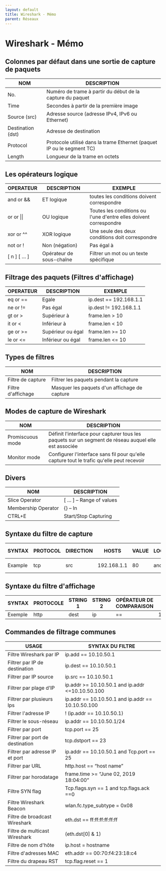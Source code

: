 ```yaml
---
layout: default
title: Wireshark - Mémo
parent: Réseaux
---
```


# Wireshark - Mémo

## Colonnes par défaut dans une sortie de capture de paquets

| NOM               | DESCRIPTION                                                           |
| ----------------- | --------------------------------------------------------------------- |
| No.               | Numéro de trame à partir du début de la capture du paquet             |
| Time              | Secondes à partir de la première image                                |
| Source (src)      | Adresse source (adresse IPv4, IPv6 ou Ethernet)                       |
| Destination (dst) | Adresse de destination                                                |
| Protocol          | Protocole utilisé dans la trame Ethernet (paquet IP ou le segment TC) |
| Length            | Longueur de la trame en octets                                        |

## Les opérateurs logique

| OPERATEUR   | DESCRIPTION              | EXEMPLE                                                           |
| ----------- | ------------------------ | ----------------------------------------------------------------- |
| and or &&   | ET logique               | toutes les conditions doivent correspondre                        |
| or or \|\|  | OU logique               | Toutes les conditions ou l'une d'entre elles doivent correspondre |
| xor or ^^   | XOR logique              | Une seule des deux conditions doit correspondre                   |
| not or !    | Non (négation)           | Pas égal à                                                        |
| [ n ] [ … ] | Opérateur de sous-chaîne | Filtrer un mot ou un texte spécifique                             |

## Filtrage des paquets (Filtres d'affichage)

| OPERATEUR | DESCRIPTION       | EXEMPLE                |
| --------- | ----------------- | ---------------------- |
| eq or ==  | Egale             | ip.dest == 192.168.1.1 |
| ne or !=  | Pas égal          | ip.dest != 192.168.1.1 |
| gt or >   | Supérieur à       | frame.len > 10         |
| it or <   | Inférieur à       | frame.len < 10         |
| ge or >=  | Supérieur ou égal | frame.len >= 10        |
| le or <=  | Inférieur ou égal | frame.len <= 10        |

## Types de filtres

| NOM                | DESCRIPTION                                   |
| ------------------ | --------------------------------------------- |
| Filtre de capture  | Filtrer les paquets pendant la capture        |
| Filtre d'affichage | Masquer les paquets d'un affichage de capture |

## Modes de capture de Wireshark

| NOM              | DESCRIPTION                                                                                          |
| ---------------- | ---------------------------------------------------------------------------------------------------- |
| Promiscuous mode | Définit l'interface pour capturer tous les paquets sur un segment de réseau auquel elle est associée |
| Monitor mode     | Configurer l'interface sans fil pour qu'elle capture tout le trafic qu'elle peut recevoir            |

## Divers

| NOM                 | DESCRIPTION             |
| ------------------- | ----------------------- |
| Slice Operator      | [ … ] – Range of values |
| Membership Operator | {} – In                 |
| CTRL+E              | Start/Stop Capturing    |

## Syntaxe du filtre de capture

| SYNTAX  | PROTOCOL | DIRECTION | HOSTS       | VALUE | LOGICAL | OPERATOR EXPRESSIONS |
| ------- | -------- | --------- | ----------- | ----- | ------- | -------------------- |
| Example | tcp      | src       | 192.168.1.1 | 80    | and     | tcp dst 202.164.30.1 |

## Syntaxe du filtre d'affichage

| SYNTAX  | PROTOCOLE | STRING 1 | STRING 2 | OPÉRATEUR DE COMPARAISON | VALEUR      | OPÉRATEUR LOGIQUE | EXPRESSIONS |
| ------- | --------- | -------- | -------- | ------------------------ | ----------- | ----------------- | ----------- |
| Exemple | http      | dest     | ip       | ==                       | 192.168.1.1 | and               | tcp port    |

## Commandes de filtrage communes

| USAGE                           | SYNTAX DU FILTRE                                  |
| ------------------------------- | ------------------------------------------------- |
| Filtre Wireshark par IP         | ip.add == 10.10.50.1                              |
| Filtrer par IP de destination   | ip.dest == 10.10.50.1                             |
| Filtrer par IP source           | ip.src == 10.10.50.1                              |
| Filtrer par plage d'IP          | ip.addr >= 10.10.50.1 and ip.addr <=10.10.50.100  |
| Filtrer par plusieurs Ips       | ip.addr == 10.10.50.1 and ip.addr == 10.10.50.100 |
| Filtrer l'adresse IP            | ! (ip.addr == 10.10.50.1)                         |
| Filtrer le sous-réseau          | ip.addr == 10.10.50.1/24                          |
| Filtrer par port                | tcp.port == 25                                    |
| Filtrer par port de destination | tcp.dstport == 23                                 |
| Filtrer par adresse IP et port  | ip.addr == 10.10.50.1 and Tcp.port == 25          |
| Filtrer par URL                 | http.host == “host name”                          |
| Filtrer par horodatage          | frame.time >= “June 02, 2019 18:04:00”            |
| Filtre SYN flag                 | Tcp.flags.syn == 1 and tcp.flags.ack ==0          |
| Filtre Wireshark Beacon         | wlan.fc.type_subtype = 0x08                       |
| Filtre de broadcast Wireshark   | eth.dst == ff:ff:ff:ff:ff:ff                      |
| Filtre de multicast Wireshark   | (eth.dst[0] & 1)                                  |
| Filtre de nom d'hôte            | ip.host = hostname                                |
| Filtre d'adresses MAC           | eth.addr == 00:70:f4:23:18:c4                     |
| Filtre du drapeau RST           | tcp.flag.reset == 1                               |
